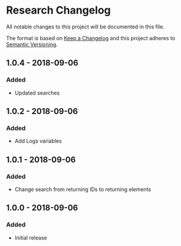 # Research Changelog

All notable changes to this project will be documented in this file.

The format is based on [Keep a Changelog](http://keepachangelog.com/) and this project adheres to [Semantic Versioning](http://semver.org/).

## 1.0.4 - 2018-09-06
### Added
- Updated searches

## 1.0.2 - 2018-09-06
### Added
- Add Logs variables

## 1.0.1 - 2018-09-06
### Added
- Change search from returning IDs to returning elements

## 1.0.0 - 2018-09-06
### Added
- Initial release

